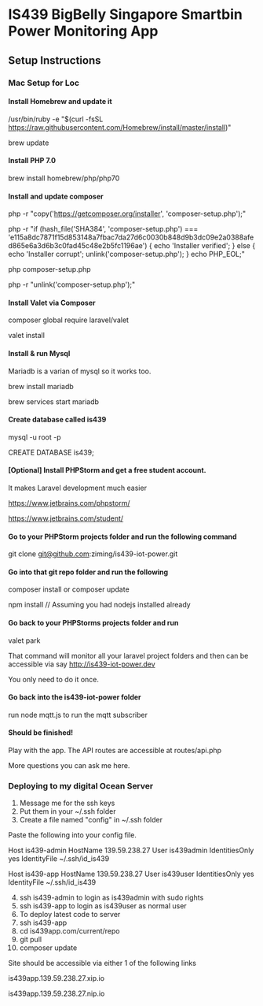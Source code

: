 # IS439 BigBelly Singapore Smartbin Power Monitoring App

## Setup Instructions

### Mac Setup for Loc

#### Install Homebrew and update it

/usr/bin/ruby -e "$(curl -fsSL https://raw.githubusercontent.com/Homebrew/install/master/install)"

brew update

#### Install PHP 7.0

brew install homebrew/php/php70

#### Install and update composer

php -r "copy('https://getcomposer.org/installer', 'composer-setup.php');"

php -r "if (hash_file('SHA384', 'composer-setup.php') === 'e115a8dc7871f15d853148a7fbac7da27d6c0030b848d9b3dc09e2a0388afed865e6a3d6b3c0fad45c48e2b5fc1196ae') { echo 'Installer verified'; } else { echo 'Installer corrupt'; unlink('composer-setup.php'); } echo PHP_EOL;"

php composer-setup.php

php -r "unlink('composer-setup.php');"

#### Install Valet via Composer

composer global require laravel/valet

valet install

#### Install & run Mysql

Mariadb is a varian of mysql so it works too.

brew install mariadb

brew services start mariadb

#### Create database called is439

mysql -u root -p

CREATE DATABASE is439;

#### [Optional] Install PHPStorm and get a free student account.

It makes Laravel development much easier

https://www.jetbrains.com/phpstorm/

https://www.jetbrains.com/student/

#### Go to your PHPStorm projects folder and run the following command

git clone git@github.com:ziming/is439-iot-power.git

#### Go into that git repo folder and run the following

composer install or composer update

npm install // Assuming you had nodejs installed already

#### Go back to your PHPStorms projects folder and run

valet park

That command will monitor all your laravel project folders and then 
can be accessible via say http://is439-iot-power.dev

You only need to do it once.

#### Go back into the is439-iot-power folder

run node mqtt.js to run the mqtt subscriber


#### Should be finished!

Play with the app. The API routes are accessible at routes/api.php

More questions you can ask me here.

### Deploying to my digital Ocean Server

1. Message me for the ssh keys
2. Put them in your ~/.ssh folder
3. Create a file named "config" in ~/.ssh folder

Paste the following into your config file.

Host is439-admin
	HostName 139.59.238.27
	User is439admin
	IdentitiesOnly yes
	IdentityFile ~/.ssh/id_is439

Host is439-app
	HostName 139.59.238.27
	User is439user
	IdentitiesOnly yes
	IdentityFile ~/.ssh/id_is439
	

4. ssh is439-admin to login as is439admin with sudo rights
5. ssh is439-app to login as is439user as normal user
6. To deploy latest code to server
7. ssh is439-app
8. cd is439app.com/current/repo
9. git pull
10. composer update

Site should be accessible via either 1 of the following links

is439app.139.59.238.27.xip.io

is439app.139.59.238.27.nip.io



